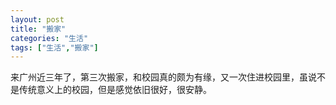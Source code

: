 ```yaml
---
layout: post
title: "搬家"
categories: "生活"
tags: ["生活","搬家"]
---
```



来广州近三年了，第三次搬家，和校园真的颇为有缘，又一次住进校园里，虽说不是传统意义上的校园，但是感觉依旧很好，很安静。
